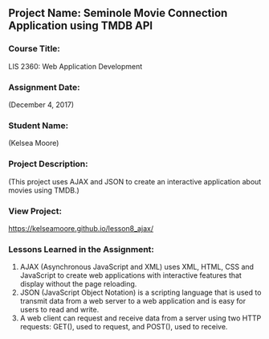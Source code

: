 ## Project Name:  Seminole Movie Connection Application using TMDB API

### Course Title:
LIS 2360:  Web Application Development

### Assignment Date:  
(December 4, 2017)

### Student Name:  
(Kelsea Moore)

### Project Description:
(This project uses AJAX and JSON to create an interactive application about movies using TMDB.)

### View Project:
https://kelseamoore.github.io/lesson8_ajax/

### Lessons Learned in the Assignment:
1. AJAX (Asynchronous JavaScript and XML) uses XML, HTML, CSS and JavaScript to create web applications with interactive features that display without the page reloading.
2. JSON (JavaScript Object Notation) is a scripting language that is used to transmit data from a web server to a web application and is easy for users to read and write. 
3. A web client can request and receive data from a server using two HTTP requests: GET(), used to request, and POST(), used to receive.

